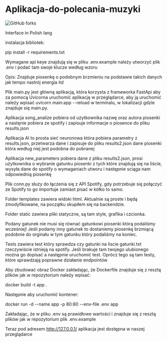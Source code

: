 # Aplikacja-do-polecania-muzyki

![GitHub forks](https://img.shields.io/badge/Version-2.0-red)

Interface in Polish lang

instalacja bibliotek:

pip install -r requirements.txt

Wymagane api keye znajdują się w pliku .env.example należy utworzyć plik .env i podać tam swoje klucze według wzoru

Opis:
Znajduje piosenkę o podobnym brzmieniu na podstawie takich danych jak tempo nastrój energia itd

Plik main.py jest główną aplikacją, która korzysta z frameworka FastApi aby za pomocą Uvicorna uruchomić aplikację w przeglądarce, aby ją uruchomić należy wpisać uvicorn main:app --reload w terminalu, w lokalizacji gdzie znajduje się main.py.

Aplikacja song_analize pobiera od użytkownika nazwę oraz autora piosenki a nastęnie pobiera ze spotify i zapisuje informacje o piosence do pliku results.json

Aplikacja AI to prosta sieć neuronowa która pobiera parametry z results.json, przetwarza dane i zapisuje do pliku results2.json dane piosenki która według niej jest podobna do pobranej

Aplikacja new_parameters pobiera dane z pliku results2.json, prosi użytkownika o wybranie gatunku piosenki z tych które znajdują się na liście, wysyła dane do spotify o wymaganiach utworu i następnie sciąga nam odpowiednią piosenkę

Plik conn.py służy do łączenia się z API Spotify, gdy potrzebuje się połączyć ze Spotify to go importuje zamiast pisać w kółko to samo.

Folder templates zawiera widoki html. Aktualnie są proste i będą zmodyfikowane, na początku skupiłem się na backendzie.

Folder static zawiera pliki statyczne, są tam style, grafika i czcionka.

Podany gatunek nie musi się równać gatunkowi piosenki którą podaliśmy wcześniej! Jeśli podamy inny gatunek to dostaniemy piosenkę brzmiącą podobnie do orginału w tym gatunku który podaliśmy na koniec.

Tests zawiera test który sprawdza czy gatunki na liscie gatunki.txt rzeczywiście istnieją na spotify. Jeśli brakuje tam twojego ulubionego można go dopisać a następnie uruchomić test. Oprócz tego są tam testy, które sprawdzają poprawne działanie endpointów
  
Aby zbudować obraz Docker zakładając, że Dockerfile znajduje się z resztą plików jak w repozytorium należy wpisać:

docker build -t app .

Następnie aby uruchomić kontener:

docker run -d --name app -p 80:80 --env-file .env app  

Zakładając, że w pliku .env są prawidłowe wartości i znajduje się z resztą plików jak w repozytorium plik .env.example

Teraz pod adresem http://127.0.0.1/ aplikacja jest dostępna w naszej przeglądarce
